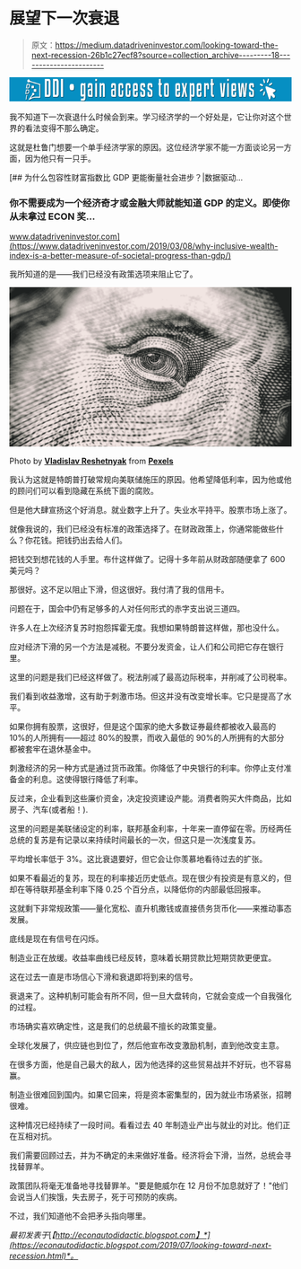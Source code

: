# 展望下一次衰退

> 原文：<https://medium.datadriveninvestor.com/looking-toward-the-next-recession-26b1c27ecf8?source=collection_archive---------18----------------------->

[![](img/c59c6c5dc8fe66cf5b4ee4be8d46e8db.png)](http://www.track.datadriveninvestor.com/1B9E)

我不知道下一次衰退什么时候会到来。学习经济学的一个好处是，它让你对这个世界的看法变得不那么确定。

这就是杜鲁门想要一个单手经济学家的原因。这位经济学家不能一方面谈论另一方面，因为他只有一只手。

[](https://www.datadriveninvestor.com/2019/03/08/why-inclusive-wealth-index-is-a-better-measure-of-societal-progress-than-gdp/) [## 为什么包容性财富指数比 GDP 更能衡量社会进步？|数据驱动…

### 你不需要成为一个经济奇才或金融大师就能知道 GDP 的定义。即使你从未拿过 ECON 奖…

www.datadriveninvestor.com](https://www.datadriveninvestor.com/2019/03/08/why-inclusive-wealth-index-is-a-better-measure-of-societal-progress-than-gdp/) 

我所知道的是——我们已经没有政策选项来阻止它了。

![](img/5be06bcb46813c220348e6d494709262.png)

Photo by [**Vladislav Reshetnyak**](https://www.pexels.com/@vladislav-reshetnyak-66283?utm_content=attributionCopyText&utm_medium=referral&utm_source=pexels) from [**Pexels**](https://www.pexels.com/photo/full-frame-shot-of-eye-251287/?utm_content=attributionCopyText&utm_medium=referral&utm_source=pexels)

我认为这就是特朗普打破常规向美联储施压的原因。他希望降低利率，因为他或他的顾问们可以看到隐藏在系统下面的腐败。

但是他大肆宣扬这个好消息。就业数字上升了。失业水平持平。股票市场上涨了。

就像我说的，我们已经没有标准的政策选择了。在财政政策上，你通常能做些什么？你花钱。把钱扔出去给人们。

把钱交到想花钱的人手里。布什这样做了。记得十多年前从财政部随便拿了 600 美元吗？

那很好。这不足以阻止下滑，但这很好。我付清了我的信用卡。

问题在于，国会中仍有足够多的人对任何形式的赤字支出说三道四。

许多人在上次经济复苏时抱怨挥霍无度。我想如果特朗普这样做，那也没什么。

应对经济下滑的另一个方法是减税。不要分发资金，让人们和公司把它存在银行里。

这里的问题是我们已经这样做了。税法削减了最高边际税率，并削减了公司税率。

我们看到收益激增，这有助于刺激市场。但这并没有改变增长率。它只是提高了水平。

如果你拥有股票，这很好，但是这个国家的绝大多数证券最终都被收入最高的 10%的人所拥有——超过 80%的股票，而收入最低的 90%的人所拥有的大部分都被套牢在退休基金中。

刺激经济的另一种方式是通过货币政策。你降低了中央银行的利率。你停止支付准备金的利息。这使得银行降低了利率。

反过来，企业看到这些廉价资金，决定投资建设产能。消费者购买大件商品，比如房子、汽车(或者船！).

这里的问题是美联储设定的利率，联邦基金利率，十年来一直停留在零。历经两任总统的复苏是有记录以来持续时间最长的一次，但这只是一次浅度复苏。

平均增长率低于 3%。这比衰退要好，但它会让你羡慕地看待过去的扩张。

如果不看最近的复苏，现在的利率接近历史低点。现在很少有投资是有意义的，但却在等待联邦基金利率下降 0.25 个百分点，以降低你的内部最低回报率。

这就剩下非常规政策——量化宽松、直升机撒钱或直接债务货币化——来推动事态发展。

底线是现在有信号在闪烁。

制造业正在放缓。收益率曲线已经反转，意味着长期贷款比短期贷款更便宜。

这在过去一直是市场信心下滑和衰退即将到来的信号。

衰退来了。这种机制可能会有所不同，但一旦大盘转向，它就会变成一个自我强化的过程。

市场确实喜欢确定性，这是我们的总统最不擅长的政策变量。

全球化发展了，供应链也到位了，然后他宣布改变激励机制，直到他改变主意。

在很多方面，他是自己最大的敌人，因为他选择的这些贸易战并不好玩，也不容易赢。

制造业很难回到国内。如果它回来，将是资本密集型的，因为就业市场紧张，招聘很难。

这种情况已经持续了一段时间。看看过去 40 年制造业产出与就业的对比。他们正在互相对抗。

我们需要回顾过去，并为不确定的未来做好准备。经济将会下滑，当然，总统会寻找替罪羊。

政策团队将毫无准备地寻找替罪羊。"要是鲍威尔在 12 月份不加息就好了！"他们会说当人们挨饿，失去房子，死于可预防的疾病。

不过，我们知道他不会把矛头指向哪里。

*最初发表于*[*【http://econautodidactic.blogspot.com】*](https://econautodidactic.blogspot.com/2019/07/looking-toward-next-recession.html)*。*